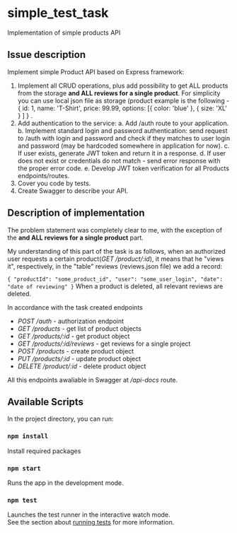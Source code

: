 # simple_test_task
Implementation of simple products API
## Issue description
Implement simple Product API based on Express framework:
  1.	Implement all CRUD operations, plus add possibility to get ALL products from the storage  **and ALL reviews for a single product**. 
  For simplicity you can use local json file as storage (product example is the following -
  { id:  1, name:  'T-Shirt', price:  99.99, options: [{ color:  'blue' }, { size:  'XL' } ] } . 
  2.	Add authentication to the service:
    a.	Add  /auth  route to your application.
    b.	Implement standard login and password authentication: 
    send request to /auth with login and password and check if they matches to user login and password (may be hardcoded somewhere in application for now).
    c.	If user exists, generate JWT token and return it in a response. 
    d.	If user does not exist or credentials do not match - send error response with the proper error code.
    e.	Develop JWT token verification for all Products endpoints/routes.
  3.	Cover you code by tests.
  4.	Create Swagger to describe your API.
## Description of implementation
 The problem statement was completely clear to me, with the exception of the **and ALL reviews for a single product** part.
 
 My understanding of this part of the task is as follows, when an authorized user requests a certain product(*GET /product/:id*), it  means that he "views it", respectively, in the "table" reviews (reviews.json file) we add a record: 
 
 `
 {
 "productId": "some_product_id",
 "user": "some_user_login",
 "date": "date of reviewing"
 }
 `
 When a product is deleted, all relevant reviews are deleted.
 
 In accordance with the task created endpoints
- *POST /auth* - authorization endpoint
- *GET /products* - get list of product objects
- *GET /products/:id* - get product object
- *GET /products/:id/reviews* - get reviews for a single project
- *POST /products* - create product object
- *PUT /products/:id* - update product object
- *DELETE /product/:id* - delete product object

All this endpoints awaliable in Swagger at */api-docs* route.

## Available Scripts
In the project directory, you can run:

### `npm install`

Install required packages

### `npm start`

Runs the app in the development mode.

### `npm test`

Launches the test runner in the interactive watch mode.<br>
See the section about [running tests](#running-tests) for more information.
 
